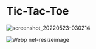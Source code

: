 # Tic-Tac-Toe
![screenshot_20220523-030214](https://user-images.githubusercontent.com/88589019/169815239-72f4902d-abe6-4cfd-9362-6089a4482f40.png)

![Webp net-resizeimage](https://user-images.githubusercontent.com/88589019/169815486-15fc7bbf-5c3a-460f-a18e-ea41395f0c1e.png)
